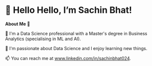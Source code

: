 # 👋 Hello Hello, I’m Sachin Bhat!

**About Me** 🚀
 
 🌱 I'm a Data Science professional with a Master's degree in Business Analytics (specialising in ML and AI).
 
 👀 I'm passionate about Data Science and I enjoy learning new things.
 
 📫 You can reach me at www.linkedin.com/in/sachinbhat024.

<!---
sachinbhat024/sachinbhat024 is a ✨ special ✨ repository because its `README.md` (this file) appears on your GitHub profile.
You can click the Preview link to take a look at your changes.
--->
